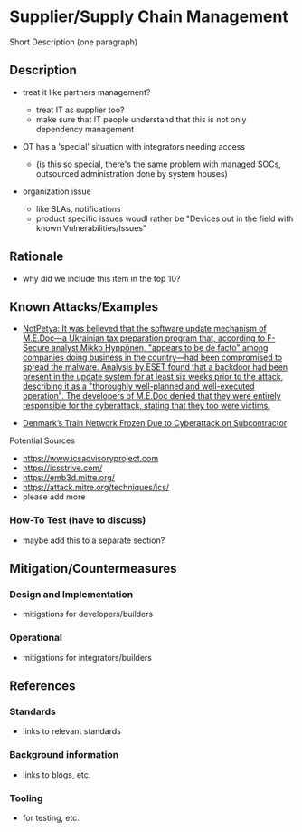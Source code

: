 # Supplier/Supply Chain Management

Short Description (one paragraph)

## Description

- treat it like partners management?
  - treat IT as supplier too?
  - make sure that IT people understand that this is not only dependency management

- OT has a 'special' situation with integrators needing access
  - (is this so special, there's the same problem with managed SOCs, outsourced administration done by system houses)

- organization issue
  - like SLAs, notifications
  - product specific issues woudl rather be "Devices out in the field with known Vulnerabilities/Issues"

## Rationale

- why did we include this item in the top 10?

## Known Attacks/Examples

- [NotPetya: It was believed that the software update mechanism of M.E.Doc—a Ukrainian tax preparation program that, according to F-Secure analyst Mikko Hyppönen, "appears to be de facto" among companies doing business in the country—had been compromised to spread the malware. Analysis by ESET found that a backdoor had been present in the update system for at least six weeks prior to the attack, describing it as a "thoroughly well-planned and well-executed operation". The developers of M.E.Doc denied that they were entirely responsible for the cyberattack, stating that they too were victims.](https://en.wikipedia.org/wiki/Petya_(malware_family))

- [Denmark’s Train Network Frozen Due to Cyberattack on Subcontractor](https://www.bitdefender.com/en-au/blog/hotforsecurity/denmarks-train-network-frozen-due-to-cyberattack-on-subcontractor)

Potential Sources

- <https://www.icsadvisoryproject.com>
- <https://icsstrive.com/>
- <https://emb3d.mitre.org/>
- <https://attack.mitre.org/techniques/ics/>
- please add more

### How-To Test (have to discuss)

- maybe add this to a separate section?

## Mitigation/Countermeasures

### Design and Implementation

- mitigations for developers/builders

### Operational

- mitigations for integrators/builders

## References

### Standards

- links to relevant standards

### Background information

- links to blogs, etc.

### Tooling

- for testing, etc.
